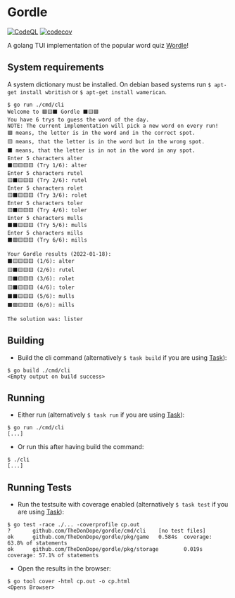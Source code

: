 # Gordle

[![CodeQL](https://github.com/TheDonDope/gordle/actions/workflows/codeql-analysis.yml/badge.svg)](https://github.com/TheDonDope/gordle/actions/workflows/codeql-analysis.yml) [![codecov](https://codecov.io/gh/TheDonDope/gordle/branch/develop/graph/badge.svg?token=DM0KH9IJLG)](https://codecov.io/gh/TheDonDope/gordle)

A golang TUI implementation of the popular word quiz [Wordle](https://www.powerlanguage.co.uk/wordle/)!

## System requirements

A system dictionary must be installed. On debian based systems run `$ apt-get install wbritish` or `$ apt-get install wamerican`.

```shell
$ go run ./cmd/cli
Welcome to 🟩🟨⬛ Gordle ⬛🟨🟩
You have 6 trys to guess the word of the day.
NOTE: The current implementation will pick a new word on every run!
🟩 means, the letter is in the word and in the correct spot.
🟨 means, that the letter is in the word but in the wrong spot.
⬛ means, that the letter is in not in the word in any spot.
Enter 5 characters alter
⬛🟨🟨🟨🟨 (Try 1/6): alter
Enter 5 characters rutel
🟨⬛🟨🟨🟨 (Try 2/6): rutel
Enter 5 characters rolet
🟨⬛🟨🟨🟨 (Try 3/6): rolet
Enter 5 characters toler
🟨⬛🟨🟨🟨 (Try 4/6): toler
Enter 5 characters mulls
⬛⬛🟨🟨🟨 (Try 5/6): mulls
Enter 5 characters mills
⬛🟩🟨🟨🟨 (Try 6/6): mills

Your Gordle results (2022-01-18):
⬛🟨🟨🟨🟨 (1/6): alter
🟨⬛🟨🟨🟨 (2/6): rutel
🟨⬛🟨🟨🟨 (3/6): rolet
🟨⬛🟨🟨🟨 (4/6): toler
⬛⬛🟨🟨🟨 (5/6): mulls
⬛🟩🟨🟨🟨 (6/6): mills

The solution was: lister
```

## Building

- Build the cli command (alternatively `$ task build` if you are using [Task](https://taskfile.dev/#/)):

```shell
$ go build ./cmd/cli
<Empty output on build success>
```

## Running

- Either run (alternatively `$ task run` if you are using [Task](https://taskfile.dev/#/)):

```shell
$ go run ./cmd/cli
[...]
```

- Or run this after having build the command:

```shell
$ ./cli
[...]
```

## Running Tests

- Run the testsuite with coverage enabled (alternatively `$ task test` if you are using [Task](https://taskfile.dev/#/)):

```shell
$ go test -race ./... -coverprofile cp.out
?       github.com/TheDonDope/gordle/cmd/cli    [no test files]
ok      github.com/TheDonDope/gordle/pkg/game   0.584s  coverage: 63.8% of statements
ok      github.com/TheDonDope/gordle/pkg/storage        0.019s  coverage: 57.1% of statements
```

- Open the results in the browser:

```shell
$ go tool cover -html cp.out -o cp.html
<Opens Browser>
```
